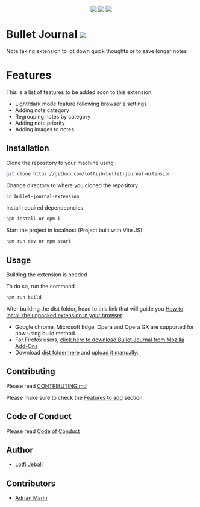 <p align=center><img src="https://img.shields.io/badge/-ReactJs-61DAFB?logo=react&logoColor=white&style=flat" /> <img src="https://img.shields.io/badge/-Vite-646CFF?logo=vite&logoColor=white&style=flat" /> <img src="https://img.shields.io/badge/-MUI-007FFF?logo=mui&logoColor=white&style=flat" /> </p>

# Bullet Journal <img src="https://img.shields.io/github/license/lotfijb/bullet-journal-extension?style=flat-square" />

Note taking extension to jot down quick thoughts or to save longer notes

# Features
This is a list of features to be added soon to this extension.
* Light/dark mode feature following browser's settings
* Adding note category
* Regrouping notes by category
* Adding note priority
* Adding images to notes

## Installation

Clone the repository to your machine using : 

```bash
git clone https://github.com/lotfijb/bullet-journal-extension
```

Change directory to where you cloned the repository 

```bash
cd bullet-journal-extension
```

Install required dependepncies

```bash
npm install or npm i
```

Start the project in localhost
(Project built with Vite JS)

```bash
npm run dev or npm start
```

## Usage
Building the extension is needed

To do so, run the command :
```bash
npm run build
```
After building the dist folder, head to this link that will guide you [How to install the unpacked extension in your browser](https://webkul.com/blog/how-to-install-the-unpacked-extension-in-chrome/).
* Google chrome, Microsoft Edge, Opera and Opera GX are supported for now using build method.
* For Firefox users, [click here to download Bullet Journal from Mozilla Add-Ons](https://addons.mozilla.org/en-US/firefox/addon/bullet-journal/)
* Download [dist folder here](https://drive.google.com/drive/folders/1bb5hCfqUlUV-sptiTSRD-0OkL40HaxaT?usp=sharing) and [upload it manually](https://webkul.com/blog/how-to-install-the-unpacked-extension-in-chrome/).

## Contributing

Please read [CONTRIBUTING.md](https://github.com/lotfijb/bullet-journal-extension/blob/main/CONTRIBUTING.md)

Please make sure to check the [Features to add](#Features) section.

## Code of Conduct
Please read [Code of Conduct](https://github.com/lotfijb/bullet-journal-extension/blob/main/CODE_OF_CONDUCT.md)

## Author

* [Lotfi Jebali](https://github.com/lotfijb)

## Contributors
* [Adrián Marín](https://github.com/adrianmarinwork)

